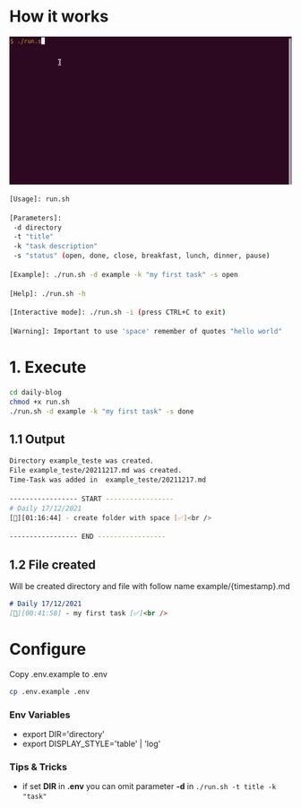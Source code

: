 # How it works

![demonstration](./assets/example.gif)

```bash
[Usage]: run.sh

[Parameters]:
 -d directory
 -t "title"
 -k "task description"
 -s "status" (open, done, close, breakfast, lunch, dinner, pause)

[Example]: ./run.sh -d example -k "my first task" -s open

[Help]: ./run.sh -h

[Interactive mode]: ./run.sh -i (press CTRL+C to exit)

[Warning]: Important to use 'space' remember of quotes "hello world"
```

# 1. Execute
```bash
cd daily-blog
chmod +x run.sh
./run.sh -d example -k "my first task" -s done
```

## 1.1 Output
```bash
Directory example_teste was created.
File example_teste/20211217.md was created.
Time-Task was added in  example_teste/20211217.md

----------------- START -----------------
# Daily 17/12/2021
[🌃][01:16:44] - create folder with space [✅]<br />

----------------- END -----------------
```
## 1.2 File created
Will be created directory and file with follow name example/{timestamp}.md
```markdown
# Daily 17/12/2021
[🌃][00:41:58] - my first task [✅]<br />
```

# Configure
Copy .env.example to .env
```bash
cp .env.example .env
```
### Env Variables
- export DIR='directory'
- export DISPLAY_STYLE='table' | 'log'

### Tips & Tricks
- if set **DIR** in **.env** you can omit parameter **-d** in ```./run.sh -t title -k "task"```
